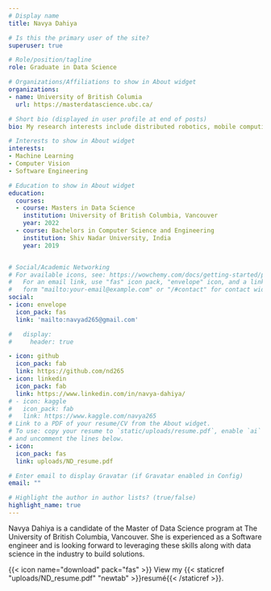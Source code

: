 ```yaml
---
# Display name
title: Navya Dahiya

# Is this the primary user of the site?
superuser: true

# Role/position/tagline
role: Graduate in Data Science

# Organizations/Affiliations to show in About widget
organizations:
- name: University of British Columia
  url: https://masterdatascience.ubc.ca/

# Short bio (displayed in user profile at end of posts)
bio: My research interests include distributed robotics, mobile computing and programmable matter.

# Interests to show in About widget
interests:
- Machine Learning
- Computer Vision
- Software Engineering

# Education to show in About widget
education:
  courses:
  - course: Masters in Data Science
    institution: University of British Columbia, Vancouver
    year: 2022
  - course: Bachelors in Computer Science and Engineering
    institution: Shiv Nadar University, India
    year: 2019


# Social/Academic Networking
# For available icons, see: https://wowchemy.com/docs/getting-started/page-builder/#icons
#   For an email link, use "fas" icon pack, "envelope" icon, and a link in the
#   form "mailto:your-email@example.com" or "/#contact" for contact widget.
social:
- icon: envelope
  icon_pack: fas
  link: 'mailto:navyad265@gmail.com'

#   display:
#     header: true

- icon: github
  icon_pack: fab
  link: https://github.com/nd265
- icon: linkedin
  icon_pack: fab
  link: https://www.linkedin.com/in/navya-dahiya/
# - icon: kaggle
#   icon_pack: fab
#   link: https://www.kaggle.com/navya265
# Link to a PDF of your resume/CV from the About widget.
# To use: copy your resume to `static/uploads/resume.pdf`, enable `ai` icons in `params.toml`,
# and uncomment the lines below.
- icon: 
  icon_pack: fas
  link: uploads/ND_resume.pdf

# Enter email to display Gravatar (if Gravatar enabled in Config)
email: ""

# Highlight the author in author lists? (true/false)
highlight_name: true
---
```


Navya Dahiya is a candidate of the Master of Data Science program at The University of British Columbia, Vancouver. She is experienced as a Software engineer and is looking forward to leveraging these skills along with data science in the industry to build solutions.  


{{< icon name="download" pack="fas" >}} View my {{< staticref "uploads/ND_resume.pdf" "newtab" >}}resumé{{< /staticref >}}.
